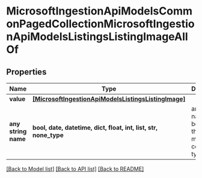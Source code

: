 # MicrosoftIngestionApiModelsCommonPagedCollectionMicrosoftIngestionApiModelsListingsListingImageAllOf


## Properties
Name | Type | Description | Notes
------------ | ------------- | ------------- | -------------
**value** | [**[MicrosoftIngestionApiModelsListingsListingImage]**](MicrosoftIngestionApiModelsListingsListingImage.md) |  | [optional] 
**any string name** | **bool, date, datetime, dict, float, int, list, str, none_type** | any string name can be used but the value must be the correct type | [optional]

[[Back to Model list]](../README.md#documentation-for-models) [[Back to API list]](../README.md#documentation-for-api-endpoints) [[Back to README]](../README.md)


